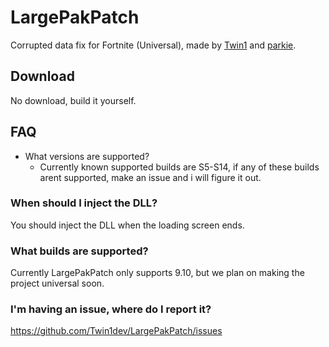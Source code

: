 # LargePakPatch
Corrupted data fix for Fortnite (Universal), made by [Twin1](https://github.com/Twin1dev) and [parkie](https://github.com/mlodyskiny).

## Download
No download, build it yourself.

## FAQ
- What versions are supported?
  - Currently known supported builds are S5-S14, if any of these builds arent supported, make an issue and i will figure it out.

### When should I inject the DLL?
You should inject the DLL when the loading screen ends.


### What builds are supported?
Currently LargePakPatch only supports 9.10, but we plan on making the project universal soon.

### I'm having an issue, where do I report it?
https://github.com/Twin1dev/LargePakPatch/issues
